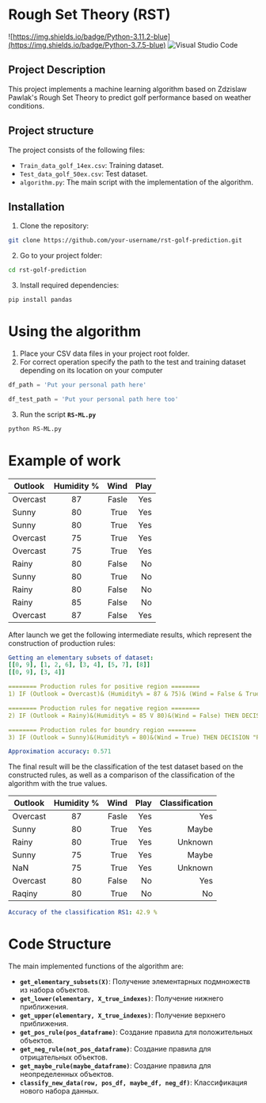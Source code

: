 # Rough Set Theory (RST)

![https://img.shields.io/badge/Python-3.11.2-blue](https://img.shields.io/badge/Python-3.7.5-blue) ![Visual Studio Code](https://img.shields.io/badge/Visual%20Studio%20Code-0078d7.svg?style=for-the-badge&logo=visual-studio-code&logoColor=white)

## Project Description

This project implements a machine learning algorithm based on Zdzislaw Pawlak's Rough Set Theory to predict golf performance based on weather conditions.

## Project structure

The project consists of the following files:

- `Train_data_golf_14ex.csv`: Training dataset.
- `Test_data_golf_50ex.csv`: Test dataset.
- `algorithm.py`: The main script with the implementation of the algorithm.

## Installation

1. Clone the repository:

```bash
git clone https://github.com/your-username/rst-golf-prediction.git
```

2. Go to your project folder:

```bash
cd rst-golf-prediction
```

3. Install required dependencies:

```bash
pip install pandas
```

# Using the algorithm

1. Place your CSV data files in your project root folder.
2. For correct operation specify the path to the test and training dataset depending on its location on your computer
```python
df_path = 'Put your personal path here'
```
```python
df_test_path = 'Put your personal path here too'
```
3. Run the script **`RS-ML.py`**
```bash
python RS-ML.py
```

# Example of work


| Outlook       | Humidity %                | Wind | Play |
| ------------- |:------------------:| -----:|-----:|
| Overcast     | 87 | Fasle | Yes
| Sunny     | 80 | True | Yes
| Sunny  | 80 | True | Yes
| Overcast  | 75 | True | Yes
| Overcast  | 75 | True | Yes
| Rainy  | 80 | False | No
| Sunny  | 80 | True | No
| Rainy  | 80 | False | No
| Rainy  | 85 | False | No
| Overcast  | 87 | False | Yes

After launch we get the following intermediate results, which represent the construction of production rules:

```yaml
Getting an elementary subsets of dataset:
[[0, 9], [1, 2, 6], [3, 4], [5, 7], [8]]
[[0, 9], [3, 4]]

======== Production rules for positive region ========
1) IF (Outlook = Overcast)& (Humidity% = 87 & 75)& (Wind = False & True)& THEN DECISION "PLAY" = PLAY

======== Production rules for negative region ========
2) IF (Outlook = Rainy)&(Humidity% = 85 V 80)&(Wind = False) THEN DECISION "PLAY" = DON'T PLAY

======== Production rules for boundry region ========
3) IF (Outlook = Sunny)&(Humidity% = 80)&(Wind = True) THEN DECISION "PLAY" = MAYBE PLAY

Approximation accuracy: 0.571
```

The final result will be the classification of the test dataset based on the constructed rules, as well as a comparison of the classification of the algorithm with the true values.

| Outlook       | Humidity %                | Wind | Play | Classification |
| ------------- |:------------------:| -----:|-----:|-----:|
| Overcast | 87 | Fasle | Yes | Yes
| Sunny | 80 | True | Yes | Maybe
| Rainy | 80 | True | Yes | Unknown
| Sunny | 75 | True | Yes | Maybe
| NaN | 75 | True | Yes | Unknown
| Overcast | 80 | False | No | Yes
| Raqiny | 80 | True | No | No

```yaml
Accuracy of the classification RS1: 42.9 %
```

# Code Structure
The main implemented functions of the algorithm are:
* **`get_elementary_subsets(X)`**: Получение элементарных подмножеств из набора объектов.
* **`get_lower(elementary, X_true_indexes)`**: Получение нижнего приближения.
* **`get_upper(elementary, X_true_indexes)`**: Получение верхнего приближения.
* **`get_pos_rule(pos_dataframe)`**: Создание правила для положительных объектов.
* **`get_neg_rule(not_pos_dataframe)`**: Создание правила для отрицательных объектов.
* **`get_maybe_rule(maybe_dataframe)`**: Создание правила для неопределенных объектов.
* **`classify_new_data(row, pos_df, maybe_df, neg_df)`**: Классификация нового набора данных.
